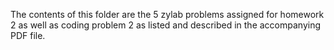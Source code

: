 The contents of this folder are the 5 zylab problems assigned for homework 2 as well as coding problem 2 as listed and described in the accompanying PDF file.
